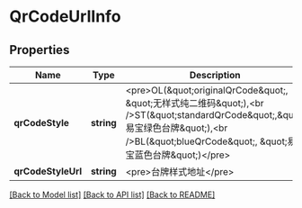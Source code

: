 # QrCodeUrlInfo

## Properties
Name | Type | Description | Notes
------------ | ------------- | ------------- | -------------
**qrCodeStyle** | **string** | &lt;pre&gt;OL(\&quot;originalQrCode\&quot;, \&quot;无样式纯二维码\&quot;),&lt;br /&gt;ST(\&quot;standardQrCode\&quot;,\&quot;易宝绿色台牌\&quot;),&lt;br /&gt;BL(\&quot;blueQrCode\&quot;, \&quot;易宝蓝色台牌\&quot;)&lt;/pre&gt; | [optional] 
**qrCodeStyleUrl** | **string** | &lt;pre&gt;台牌样式地址&lt;/pre&gt; | [optional] 

[[Back to Model list]](../README.md#documentation-for-models) [[Back to API list]](../README.md#documentation-for-api-endpoints) [[Back to README]](../README.md)


